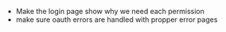 - Make the login page show why we need each permission
- make sure oauth errors are handled with propper error pages
